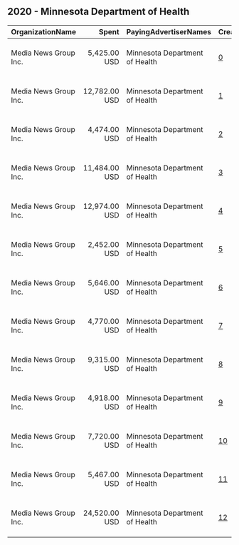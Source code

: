 ## 2020 - Minnesota Department of Health 
|OrganizationName|Spent|PayingAdvertiserNames|CreativeUrls|Impressions|Genders|AgeBrackets|CountryCodes|BillingAddresses|CandidateBallotInformation|
|:---|---:|:---|:---|---:|:---|:---|:---|:---|:---|
|Media News Group Inc.|5,425.00 USD|Minnesota Department of Health|[0](https://www.snap.com/political-ads/asset/56924244acc951dc91b3b0487c96096506222a6f5e672a93564f28d08a1269ff?mediaType=mp4)|1,235,444||30+|united states|"10 River Park Plaza, Suit 700,St. Paul,55107,US"|Minnesota Department of Health|
|Media News Group Inc.|12,782.00 USD|Minnesota Department of Health|[1](https://www.snap.com/political-ads/asset/ad61ff4864b6a63a32755ea602125d7948b3dc1c68619d565d45659646a10d25?mediaType=mp4)|3,373,403||30+|united states|"10 River Park Plaza, Suit 700,St. Paul,55107,US"|Minnesota Department of Health|
|Media News Group Inc.|4,474.00 USD|Minnesota Department of Health|[2](https://www.snap.com/political-ads/asset/5132ab5753ba5453de7e6bf7bc4b559adbc67c67a17789e168ab58a61e74a7e4?mediaType=mp4)|2,770,114||29-|united states|"10 River Park Plaza, Suit 700,St. Paul,55107,US"|Minnesota Department of Health|
|Media News Group Inc.|11,484.00 USD|Minnesota Department of Health|[3](https://www.snap.com/political-ads/asset/56924244acc951dc91b3b0487c96096506222a6f5e672a93564f28d08a1269ff?mediaType=mp4)|3,028,733||30+|united states|"10 River Park Plaza, Suit 700,St. Paul,55107,US"|Minnesota Department of Health|
|Media News Group Inc.|12,974.00 USD|Minnesota Department of Health|[4](https://www.snap.com/political-ads/asset/56924244acc951dc91b3b0487c96096506222a6f5e672a93564f28d08a1269ff?mediaType=mp4)|4,862,935|||united states|"10 River Park Plaza, Suit 700,St. Paul,55107,US"|Minnesota Department of Health|
|Media News Group Inc.|2,452.00 USD|Minnesota Department of Health|[5](https://www.snap.com/political-ads/asset/5132ab5753ba5453de7e6bf7bc4b559adbc67c67a17789e168ab58a61e74a7e4?mediaType=mp4)|1,429,071||29-|united states|"10 River Park Plaza, Suit 700,St. Paul,55107,US"|Minnesota Department of Health|
|Media News Group Inc.|5,646.00 USD|Minnesota Department of Health|[6](https://www.snap.com/political-ads/asset/9bd870ec1612dea90861b5629d06cb1c295f161c2dfbdede99c03d2315f82e59?mediaType=mp4)|3,490,996||29-|united states|"10 River Park Plaza, Suit 700,St. Paul,55107,US"|Minnesota Department of Health|
|Media News Group Inc.|4,770.00 USD|Minnesota Department of Health|[7](https://www.snap.com/political-ads/asset/ad61ff4864b6a63a32755ea602125d7948b3dc1c68619d565d45659646a10d25?mediaType=mp4)|1,070,591||30+|united states|"10 River Park Plaza, Suit 700,St. Paul,55107,US"|Minnesota Department of Health|
|Media News Group Inc.|9,315.00 USD|Minnesota Department of Health|[8](https://www.snap.com/political-ads/asset/59ef7328b4ebc8b41a0ebaef485420bade11c7a0193b9dba9adddc3fd0be7d33?mediaType=mp4)|1,702,553||29-|united states|"10 River Park Plaza, Suit 700,St. Paul,55107,US"|Minnesota Department of Health|
|Media News Group Inc.|4,918.00 USD|Minnesota Department of Health|[9](https://www.snap.com/political-ads/asset/3a5d26ad313f3e6dc7e6246a217a7a80fba6fec03c545918bef3a97f2557918d?mediaType=mp4)|3,047,433||29-|united states|"10 River Park Plaza, Suit 700,St. Paul,55107,US"|Minnesota Department of Health|
|Media News Group Inc.|7,720.00 USD|Minnesota Department of Health|[10](https://www.snap.com/political-ads/asset/2be226ab958374c2f362bcb4011fd4e5c6af1c68223be7102155ebc843d0b5cf?mediaType=mp4)|3,222,371|||united states|"10 River Park Plaza, Suit 700,St. Paul,55107,US"|Minnesota Department of Health|
|Media News Group Inc.|5,467.00 USD|Minnesota Department of Health|[11](https://www.snap.com/political-ads/asset/0afc61a20c1923809d964c51da3f5d7bc1c10f40f1ff13a6454cae2dc17c1e36?mediaType=mp4)|3,381,679||29-|united states|"10 River Park Plaza, Suit 700,St. Paul,55107,US"|Minnesota Department of Health|
|Media News Group Inc.|24,520.00 USD|Minnesota Department of Health|[12](https://www.snap.com/political-ads/asset/ad61ff4864b6a63a32755ea602125d7948b3dc1c68619d565d45659646a10d25?mediaType=mp4)|10,075,631|||united states|"10 River Park Plaza, Suit 700,St. Paul,55107,US"|Minnesota Department of Health|
